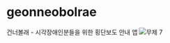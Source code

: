 # geonneobolrae
건너볼래 - 시각장애인분들을 위한 횡단보도 안내 앱
![무제 7](https://user-images.githubusercontent.com/71082601/172649314-4a4d353d-9f17-4532-9e1d-dc553773df76.png)
